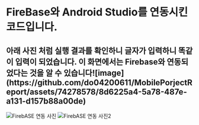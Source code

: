 <H1>FireBase와 Android Studio를 연동시킨 코드입니다.</H1>
<H2>아래 사진 처럼 실행 결과를 확인하니 글자가 입력하니 똑같이 입력이 되었습니다. 이 화면에서는 Firebase와 연동되었다는 것을 알 수 있습니다![image](https://github.com/do04200611/MobilePorjectReport/assets/74278578/8d6225a4-5a78-487e-a131-d157b88a00de)
 </H2>


![FirebASE 연동 사진](https://github.com/do04200611/MobilePorjectReport/assets/74278578/ef501b60-6c32-4e78-a087-3ed99d6109ee)
![FirebASE 연동 사진2](https://github.com/do04200611/MobilePorjectReport/assets/74278578/a6229a96-e069-4434-991f-f9827526ac77)
